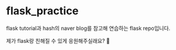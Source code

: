 # flask_practice

flask tutorial과 hash의 naver blog를 참고해 연습하는 flask repo입니다.

제가 flask랑 친해질 수 있게 응원해주실래요? 🐤
